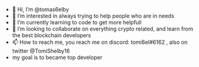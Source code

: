 - 👋 Hi, I’m @tomas6elby
- 👀 I’m interested in always trying to help people who are in needs
- 🌱 I’m currently learning to code to get more helpfull
- 💞️ I’m looking to collaborate on everything crypto related, and learn from the best blockchain developers
- 📫 How to reach me, you reach me on discord: tomi6el#6162 , also on twitter @TomiShelby16
- my goal is to became top developer 
<!---
tomas6elby/tomas6elby is a ✨ special ✨ repository because its `README.md` (this file) appears on your GitHub profile.
You can click the Preview link to take a look at your changes.
--->
